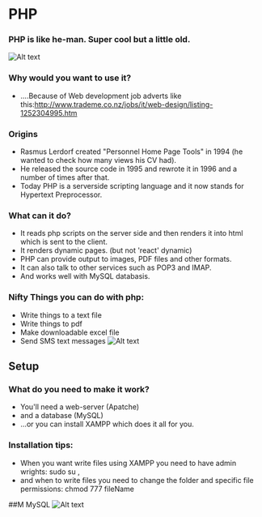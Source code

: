 # PHP
### PHP is like he-man. Super cool but a little old.
![Alt text](http://2.bp.blogspot.com/_qObMt4WUTBs/SUNjAW3ngZI/AAAAAAAAATk/6CYwDQ0sEfc/s400/adam-he-man.gif)
### Why would you want to use it?
* ....Because of Web development job adverts like this:http://www.trademe.co.nz/jobs/it/web-design/listing-1252304995.htm

### Origins
* Rasmus Lerdorf created "Personnel Home Page Tools" in 1994 (he wanted to check how many views his CV had).
* He released the source code in 1995 and rewrote it in 1996 and a number of times after that.
* Today PHP is a serverside scripting language and it now stands for Hypertext Preprocessor.

### What can it do?
* It reads php scripts on the server side and then renders it into html which is sent to the client.
* It renders dynamic pages. (but not 'react' dynamic)
* PHP can provide output to images, PDF files and other formats.
* It can also talk to other services such as POP3 and IMAP.
* And works well with MySQL databasis.

### Nifty Things you can do with php:
* Write things to a text file
* Write things to pdf
* Make downloadable excel file
* Send SMS text messages
![Alt text](https://media1.giphy.com/media/uv0vUnOnGTivK/200_s.gif)

## Setup
### What do you need to make it work?
* You'll need a web-server (Apatche)
* and a database (MySQL)
* ...or you can install XAMPP which does it all for you.

### Installation tips:
* When you want write files using XAMPP you need to have admin wrights: sudo su ,
* and when to write files you need to change the folder and specific file permissions: chmod 777 fileName

##M MySQL
![Alt text](https://gbatemp.net/attachments/wait-a-minute-jpg.63089/)
